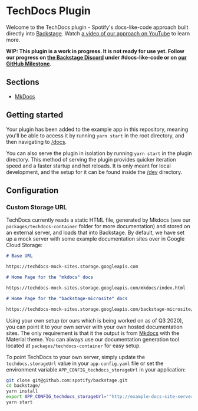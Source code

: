 # TechDocs Plugin

Welcome to the TechDocs plugin - Spotify's docs-like-code approach built directly into [Backstage](https://backstage.io). Watch [a video of our approach on YouTube](https://www.youtube.com/watch?v=uFGCaZmA6d4) to learn more.

**WIP: This plugin is a work in progress. It is not ready for use yet. Follow our progress on [the Backstage Discord](https://discord.gg/MUpMjP2) under #docs-like-code or on [our GitHub Milestone](https://github.com/spotify/backstage/milestone/15).**

## Sections

- [MkDocs](./mkdocs/README.md)

## Getting started

Your plugin has been added to the example app in this repository, meaning you'll be able to access it by running `yarn start` in the root directory, and then navigating to [/docs](http://localhost:3000/docs).

You can also serve the plugin in isolation by running `yarn start` in the plugin directory.
This method of serving the plugin provides quicker iteration speed and a faster startup and hot reloads.
It is only meant for local development, and the setup for it can be found inside the [/dev](/dev) directory.

## Configuration

### Custom Storage URL

TechDocs currently reads a static HTML file, generated by Mkdocs (see our `packages/techdocs-container` folder for more documentation) and stored on an external server, and loads that into Backstage. By default, we have set up a mock server with some example documentation sites over in Google Cloud Storage:

```md
# Base URL

https://techdocs-mock-sites.storage.googleapis.com

# Home Page for the "mkdocs" docs

https://techdocs-mock-sites.storage.googleapis.com/mkdocs/index.html

# Home Page for the "backstage-microsite" docs

https://techdocs-mock-sites.storage.googleapis.com/backstage-microsite/index.html
```

Using your own setup (or ours which is being worked on as of Q3 2020), you can point it to your own server with your own hosted documentation sites. The only requirement is that it the output is from [Mkdocs](https://mkdocs.org) with the Material theme. You can always use our documentation generation tool located at `packages/techdocs-container` for easy setup.

To point TechDocs to your own server, simply update the `techdocs.storageUrl` value in your `app-config.yaml` file or set the environment variable `APP_CONFIG_techdocs_storageUrl` in your application:

```bash
git clone git@github.com:spotify/backstage.git
cd backstage/
yarn install
export APP_CONFIG_techdocs_storageUrl='"http://example-docs-site-server.com"'
yarn start
```
